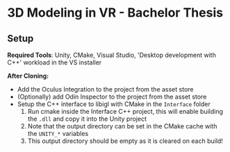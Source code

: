 # 3D Modeling in VR - Bachelor Thesis

## Setup

**Required Tools**: Unity, CMake, Visual Studio, 'Desktop development with C++' workload in the VS installer

**After Cloning:**
- Add the Oculus Integration to the project from the asset store
- (Optionally) add Odin Inspector to the project from the asset store
- Setup the C++ interface to libigl with CMake in the `Interface` folder
  1. Run cmake inside the Interface C++ project, this will enable building the `.dll` and copy it into the Unity project
  2. Note that the output directory can be set in the CMake cache with the `UNITY_*` variables
  3. This output directory should be empty as it is cleared on each build!
